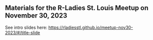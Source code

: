 ## Materials for the R-Ladies St. Louis Meetup on November 30, 2023

See intro slides here: https://rladiesstl.github.io/meetup-nov30-2023/#/title-slide
